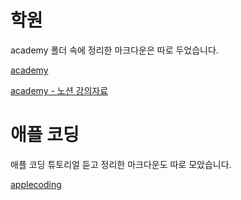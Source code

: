 # 학원

academy 폴더 속에 정리한 마크다운은 따로 두었습니다.

[academy](https://github.com/arch-spatula/learningGitAndGithub/tree/main/academy)

[academy - 노션 강의자료](https://www.notion.so/Git-0dacc3f4708d4503b0fa402a084c8e73)

# 애플 코딩

애플 코딩 튜토리얼 듣고 정리한 마크다운도 따로 모았습니다.

[applecoding](https://github.com/arch-spatula/learningGitAndGithub/tree/main/applecoding)
